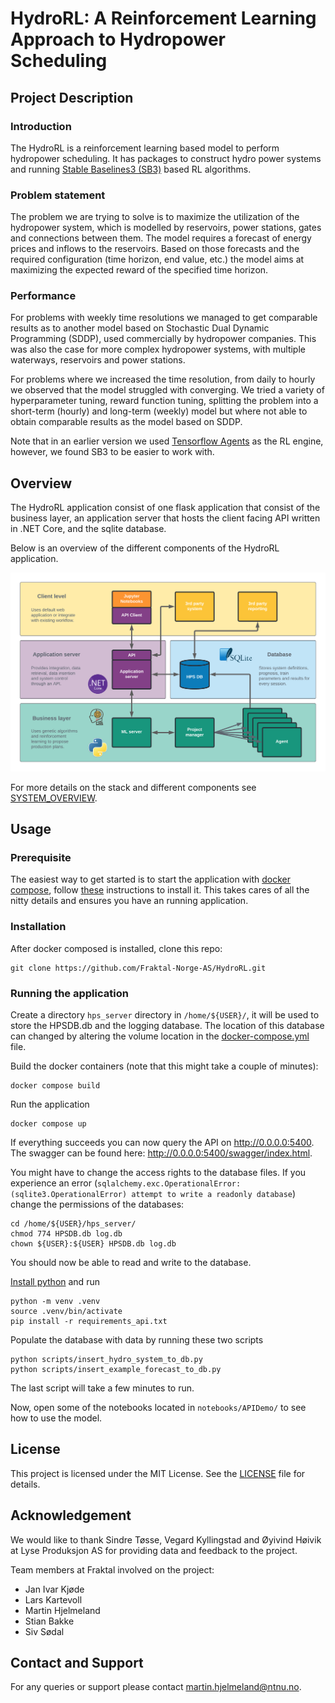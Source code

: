 # HydroRL: A Reinforcement Learning Approach to Hydropower Scheduling

## Project Description

### Introduction
The HydroRL is a reinforcement learning based model to perform hydropower scheduling. It has packages to construct hydro power systems and running [Stable Baselines3 (SB3)](https://stable-baselines3.readthedocs.io/en/master/) based RL algorithms. 

### Problem statement
The problem we are trying to solve is to maximize the utilization of the hydropower system, which is modelled by reservoirs, power stations, gates and connections between them. The model requires a forecast of energy prices and inflows to the reservoirs. Based on those forecasts and the required configuration (time horizon, end value, etc.) the model aims at maximizing the expected reward of the specified time horizon.

### Performance
For problems with weekly time resolutions we managed to get comparable results as to another model based on Stochastic Dual Dynamic Programming (SDDP), used commercially by hydropower companies. This was also the case for more complex hydropower systems, with multiple waterways, reservoirs and power stations. 

For problems where we increased the time resolution, from daily to hourly we observed that the model struggled with converging. We tried a variety of hyperparameter tuning, reward function tuning, splitting the problem into a short-term (hourly) and long-term (weekly) model but where not able to obtain comparable results as the model based on SDDP.

Note that in an earlier version we used [Tensorflow Agents](https://www.tensorflow.org/agents) as the RL engine, however, we found SB3 to be easier to work with. 


## Overview
The HydroRL application consist of one flask application that consist of the business layer, an application server that hosts the client facing API written in .NET Core, and the sqlite database.

Below is an overview of the different components of the HydroRL application.

![HydroRL Overview](media/HPS-MVP1.png)

For more details on the stack and different components see [SYSTEM_OVERVIEW](SYSTEM_OVERVIEW).


## Usage
### Prerequisite
The easiest way to get started is to start the application with [docker compose](https://docs.docker.com/compose/), follow [these](https://docs.docker.com/compose/install/) instructions to install it. This takes cares of all the nitty details and ensures you have an running application.

### Installation
After docker composed is installed, clone this repo:
```
git clone https://github.com/Fraktal-Norge-AS/HydroRL.git
```

### Running the application
Create a directory `hps_server` directory in `/home/${USER}/`, it will be used to store the HPSDB.db and the logging database. The location of this database can changed by altering the volume location in the [docker-compose.yml](docker-compose.yml) file.

Build the docker containers (note that this might take a couple of minutes):
```
docker compose build
```

Run the application
```
docker compose up
```

If everything succeeds you can now query the API on http://0.0.0.0:5400. The swagger can be found here: http://0.0.0.0:5400/swagger/index.html.

You might have to change the access rights to the database files. If you experience an error (`sqlalchemy.exc.OperationalError: (sqlite3.OperationalError) attempt to write a readonly database`) change the permissions of the databases:

```
cd /home/${USER}/hps_server/
chmod 774 HPSDB.db log.db
chown ${USER}:${USER} HPSDB.db log.db
```

You should now be able to read and write to the database. 

[Install python](https://realpython.com/installing-python/) and run 
```
python -m venv .venv
source .venv/bin/activate
pip install -r requirements_api.txt
```
Populate the database with data by running these two scripts

```
python scripts/insert_hydro_system_to_db.py
python scripts/insert_example_forecast_to_db.py
```
The last script will take a few minutes to run.

Now, open some of the notebooks located in `notebooks/APIDemo/` to see how to use the model. 

## License
This project is licensed under the MIT License. See the [LICENSE](LICENSE) file for details.

## Acknowledgement
We would like to thank Sindre Tøsse, Vegard Kyllingstad and Øyivind Høivik at Lyse Produksjon AS for providing data and feedback to the project. 

Team members at Fraktal involved on the project:
 - Jan Ivar Kjøde
 - Lars Kartevoll
 - Martin Hjelmeland
 - Stian Bakke
 - Siv Sødal

## Contact and Support
For any queries or support please contact martin.hjelmeland@ntnu.no.